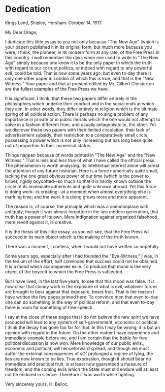 # Dedication

Kings Land,
Shipley, Horsham.
*October* 14, 1917.

My Dear Orage,

I dedicate this little essay to you not only because "The New Age" (which is your paper) published it in its original form, but much more because you were, I think, the pioneer, in its modern form at any rate, of the Free Press in this country. I well remember the days when one used to write to "The New Age" simply because one knew it to be the only paper in which the truth with regard to our corrupt politics, or indeed with regard to any powerful evil, could be told. That is now some years ago; but even to-day there is only one other paper in London of which this is true, and that is the "New Witness." Your paper and that at present edited by Mr. Gilbert Chesterton are the fullest examples of the Free Press we have.

It is significant, I think, that these two papers differ entirely in the philosophies which underlie their conduct and in the social ends at which they aim. In other words, they differ entirely in religion which is the ultimate spring of all political action. There is perhaps no single problem of any importance in private or in public morals which the one would not attempt to solve in a fashion different from, and usually antagonistic to, the other. Yet we discover these two papers with their limited circulation, their lack of advertisement subsidy, their restriction to a comparatively small circle, possessing a power which is not only increasing but has long been quite out of proportion to their numerical status.

Things happen because of words printed in "The New Age" and the "New Witness." That is less and less true of what I have called the official press. The phenomenon is worth analysing. Its intellectual interest alone will arrest the attention of any future historian. Here is a force numerically quite small, lacking the one great obvious power of our time (which is the power to bribe), rigidly boycotted--so much so that it is hardly known outside the circle of its immediate adherents and quite unknown abroad. Yet this force is doing work--is creating--at a moment when almost everything else is marking time; and the work it is doing grows more and more apparent.

The reason is, of course, the principle which was a commonplace with antiquity, though it was almost forgotten in the last modern generation, that truth has a power of its own. Mere indignation against organized falsehood, mere revolt against it, is creative.

It is the thesis of this little essay, as you will see, that the Free Press will succeed in its main object which is the making of the truth known.

There was a moment, I confess, when I would not have written so hopefully.

Some years ago, especially after I had founded the "Eye-Witness," I was, in the tedium of the effort, half convinced that success could not be obtained. It is a mood which accompanies exile. To produce that mood is the very object of the boycott to which the Free Press is subjected.

But I have lived, in the last five years, to see that this mood was false. It is now clear that steady work in the exposure of what is evil, whatever forces are brought to bear against that exposure, bears fruit. That is the reason I have written the few pages printed here: To convince men that even to-day one can do something in the way of political reform, and that even to-day there is room for something of free speech.

I say at the close of these pages that I do not believe the new spirit we have produced will lead to any system of self-government, economic or political. I think the decay has gone too far for that. In this I may be wrong; it is but an opinion with regard to the future. On the other matter I have experience and immediate example before me, and I am certain that the battle for free political discussion is now won. Mere knowledge of our public evils,, economic and political, will henceforward spread; and though we must suffer the external consequences of sO' prolonged a regime of lying, the lies are now known to be lies. True expression, though it should bear no immediate and practical fruit, is at least now guaranteed a measure of freedom, and the coming evils which the State must still endure will at least not be endured in silence. Therefore it was worth while fighting.

Very sincerely yours,
H. Belloc.
